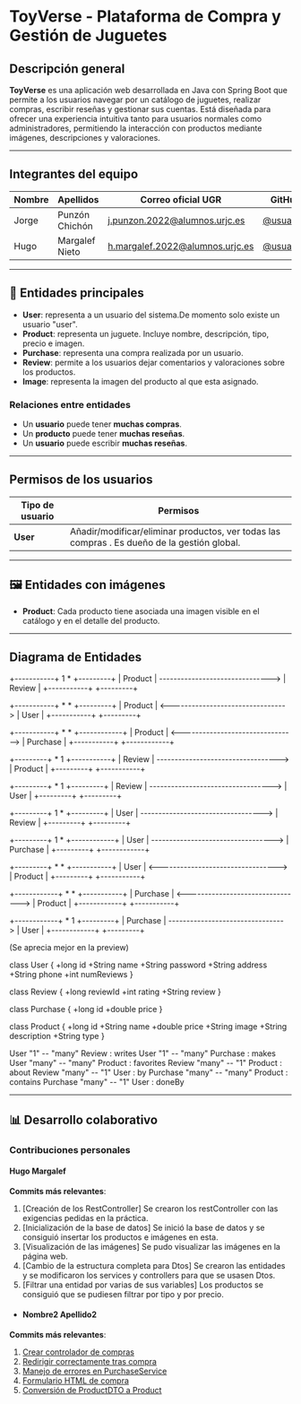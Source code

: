 # ToyVerse - Plataforma de Compra y Gestión de Juguetes

## Descripción general

**ToyVerse** es una aplicación web desarrollada en Java con Spring Boot que permite a los usuarios navegar por un catálogo de juguetes, realizar compras, escribir reseñas y gestionar sus cuentas. Está diseñada para ofrecer una experiencia intuitiva tanto para usuarios normales como administradores, permitiendo la interacción con productos mediante imágenes, descripciones y valoraciones.

---

## Integrantes del equipo

| Nombre           | Apellidos             | Correo oficial UGR                | GitHub                |
|------------------|-----------------------|-----------------------------------|------------------------|
| Jorge            | Punzón Chichón        | j.punzon.2022@alumnos.urjc.es     | [@usuario1](https://github.com/usuario1) |
| Hugo             | Margalef Nieto        | h.margalef.2022@alumnos.urjc.es   | [@usuario2](https://github.com/usuario2) |



---

## 🧱 Entidades principales

- **User**: representa a un usuario del sistema.De momento solo existe un usuario "user".
- **Product**: representa un juguete. Incluye nombre, descripción, tipo, precio e imagen.
- **Purchase**: representa una compra realizada por un usuario.
- **Review**: permite a los usuarios dejar comentarios y valoraciones sobre los productos.
- **Image**: representa la imagen del producto al que esta asignado.


### Relaciones entre entidades

- Un **usuario** puede tener **muchas compras**.
- Un **producto** puede tener **muchas reseñas**.
- Un **usuario** puede escribir **muchas reseñas**.

---

## Permisos de los usuarios

| Tipo de usuario | Permisos |
|-----------------|----------|
| **User** | Añadir/modificar/eliminar productos, ver todas las compras . Es dueño de la gestión global. |

---

## 🖼️ Entidades con imágenes

- **Product**: Cada producto tiene asociada una imagen visible en el catálogo y en el detalle del producto.

---

## Diagrama de Entidades

+-----------+            1        *            +---------+
|  Product  | -------------------------------> | Review  |
+-----------+                                   +---------+

+-----------+            *        *            +---------+
|  Product  | <--------------------------------> |  User   |
+-----------+                                   +---------+

+-----------+            *        *            +------------+
|  Product  | <--------------------------------> | Purchase  |
+-----------+                                   +------------+

+---------+              *        1            +-----------+
| Review  | ----------------------------------> | Product   |
+---------+                                    +-----------+

+---------+              *        1            +---------+
| Review  | ----------------------------------> |  User   |
+---------+                                    +---------+

+---------+              1        *            +---------+
|  User   | ----------------------------------> | Review  |
+---------+                                    +---------+

+---------+              1        *            +------------+
|  User   | ----------------------------------> | Purchase  |
+---------+                                    +------------+

+---------+              *        *            +-----------+
|  User   | <---------------------------------> | Product   |
+---------+                                    +-----------+

+------------+           *        *            +-----------+
| Purchase   | <--------------------------------> | Product  |
+------------+                                    +-----------+

+------------+           *        1            +---------+
| Purchase   | --------------------------------> |  User   |
+------------+                                    +---------+

(Se aprecia mejor en la preview)

class User {
  +long id
  +String name
  +String password
  +String address
  +String phone
  +int numReviews
}

class Review {
  +long reviewId
  +int rating
  +String review
}

class Purchase {
  +long id
  +double price
}

class Product {
  +long id
  +String name
  +double price
  +String image
  +String description
  +String type
}

User "1" -- "many" Review : writes
User "1" -- "many" Purchase : makes
User "many" -- "many" Product : favorites
Review "many" -- "1" Product : about
Review "many" -- "1" User : by
Purchase "many" -- "many" Product : contains
Purchase "many" -- "1" User : doneBy

---
## 📊 Desarrollo colaborativo

### Contribuciones personales

#### Hugo Margalef

**Commits más relevantes**:

1. [Creación de los RestController]
   Se crearon los restController con las exigencias pedidas en la práctica.
2. [Inicialización de la base de datos]
   Se inició la base de datos y se consiguió insertar los productos e imágenes en esta.
3. [Visualización de las imágenes]
   Se pudo visualizar las imágenes en la página web.
4. [Cambio de la estructura completa para Dtos]
   Se crearon las entidades y se modificaron los services y controllers para que se usasen Dtos.
5. [Filtrar una entidad por varias de sus variables]
   Los productos se consiguió que se pudiesen filtrar por tipo y por precio.


- #### Nombre2 Apellido2

**Commits más relevantes**:

1. [Crear controlador de compras](https://github.com/usuario1/project-toyverse/commit/abc123)
2. [Redirigir correctamente tras compra](https://github.com/usuario1/project-toyverse/commit/def456)
3. [Manejo de errores en PurchaseService](https://github.com/usuario1/project-toyverse/commit/ghi789)
4. [Formulario HTML de compra](https://github.com/usuario1/project-toyverse/commit/jkl012)
5. [Conversión de ProductDTO a Product](https://github.com/usuario1/project-toyverse/commit/mno345)





